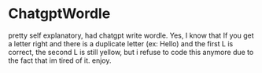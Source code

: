 # ChatgptWordle
pretty self explanatory, had chatgpt write wordle.
Yes, I know that If you get a letter right and there is a duplicate letter (ex: Hello) and the first L is correct, the second L is still yellow, but i refuse to code this anymore due to the fact that im tired of it. enjoy.
